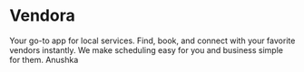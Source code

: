 # Vendora
Your go-to app for local services. Find, book, and connect with your favorite vendors instantly. We make scheduling easy for you and business simple for them.
Anushka